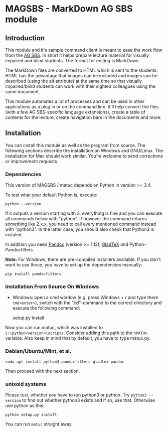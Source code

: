 <!-- vim: set ft=markdown sts=4 ts=4 sw=4 expandtab: -->
MAGSBS - MarkDown AG SBS module
===============================

Introduction
------------


This module and it's sample command client is meant to ease the work flow from
the [AG SBS](https://elvis.inf.tu-dresden.de/index.php?menuid=23). In short it
helps prepare lecture material for visually impaired and blind students. The
format for editing is MarkDown.

The MarkDown files are converted to HTML which is sent to the students.  HTML
has the advantage that images can be included and images can be described (using
the alt attribute) at the same time so that visually impaired/blind students can
work with their sighted colleagues using the same document.

This module automates a lot of processes and can be used in other applications
as a plug in or on the command line. It'll help convert the files (with a few AG
SBS-specific language extensions), create a table of contents for the lecture,
create navigation bars in the documents and more.

Installation
------------

You can install this module as well as the program from source. The following
sections describe the installation on Windows and GNU/Linux. The installation
for Mac should work similar. You're welcome to send corrections or improvement
requests.

### Dependencies

This version of MAGSBS / matuc depends on Python in version >= 3.4.

To test what your default Python is, execute:

    python --version

If it outputs a version starting with 3, everything is fine and you can execute
all commands below with "python". If however the command returns something like
2.x.x, you need to call every mentioned command instead with "python3". In the
latter case, you should also check that Python3 is instaled.

In addition you need [Pandoc](http://pandoc.org) (version >= 1.12),
[GladTeX](http://humenda.github.io/GladTeX) and Python-Pandocfilters.

**Note:** For Windows, there are pre-compiled installers available. If you don't want to
use those, you have to set up the dependencies manually:

    pip install pandocfilters

### Installation From Source On Windows


+ Windows: open a cmd window (e.g. press Windows + r and type there `cmd<enter>`),
  switch with the "cd"-command to the correct directory and execute the
  following command:

    setup.py install

Now you can run matuc, which was installed to `c:\python<version>\scripts`.
Consider adding this path to the `%PATH%` variable. Also keep in mind that by
default, you have to type matuc.py.

### Debian/Ubuntu/Mint, et al.

    sudo apt install python3-pandocfilters gladtex pandoc

Then proceed with the next section.

### unixoid systems

Please test, whether you have to run python3 or python. Try `python3 --version`
to find out whether python3 exists and if so, use that. Otherwise use python as
this:

    python setup.py install

You can run `matuc` straight away.
